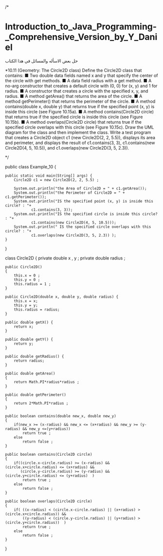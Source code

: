 /*
# Introduction_to_Java_Programming-_Comprehensive_Version_by_Y_Daniel
حل بعض الاسأله والمسائل في هذا الكتاب


*10.11 (Geometry: The Circle2D class) Define the Circle2D class that contains:
■ Two double data fields named x and y that specify the center of the circle with
get methods.
■ A data field radius with a get method.
■ A no-arg constructor that creates a default circle with (0, 0) for (x, y) and 1 for
radius.
■ A constructor that creates a circle with the specified x, y, and radius.
■ A method getArea() that returns the area of the circle.
■ A method getPerimeter() that returns the perimeter of the circle.
■ A method contains(double x, double y) that returns true if the specified
point (x, y) is inside this circle (see Figure 10.15a).
■ A method contains(Circle2D circle) that returns true if the specified
circle is inside this circle (see Figure 10.15b).
■ A method overlaps(Circle2D circle) that returns true if the specified
circle overlaps with this circle (see Figure 10.15c).
Draw the UML diagram for the class and then implement the class. Write a test
program that creates a Circle2D object c1 (new Circle2D(2, 2, 5.5)), displays
its area and perimeter, and displays the result of c1.contains(3, 3),
c1.contains(new Circle2D(4, 5, 10.5)), and c1.overlaps(new
Circle2D(3, 5, 2.3)).

*/

public class Example_10 {

  
    public static void main(String[] args) {
        Circle2D c1 = new Circle2D(2, 2, 5.5) ;
        
        System.out.println("the Area of Circle2D = " + c1.getArea());
        System.out.println("the Perimeter of Circle2D = " + c1.getPerimeter());
        System.out.println("IS the specified point (x, y) is inside this circle? : "+
                c1.contains(3, 3));
        System.out.println("IS the specified circle is inside this circle? : "+
                c1.contains(new Circle2D(4, 5, 10.5)));
        System.out.println(" IS the specified circle overlaps with this circle? : "+
                c1.overlaps(new Circle2D(3, 5, 2.3)) );
    }
    
}

class Circle2D
{
    private double x , y ;
    private double radius ;
    
    public Circle2D()
    {
        this.x = 0 ;
        this.y = 0 ;
        this.radius = 1 ;
    }

    public Circle2D(double x, double y, double radius) {
        this.x = x;
        this.y = y;
        this.radius = radius;
    }

    public double getX() {
        return x;
    }

    public double getY() {
        return y;
    }

    public double getRadius() {
        return radius;
    }
    
    public double getArea()
    {
        return Math.PI*radius*radius ;
    }
    
    public double getPerimeter()
    {
        return 2*Math.PI*radius ;
    }
    
    public boolean contains(double new_x, double new_y)
    {
        if(new_x >= (x-radius) && new_x <= (x+radius) && new_y >= (y-radius) && new_y <=(y+radius))
            return true ;
        else
            return false ;
    }
    
    public boolean contains(Circle2D circle)
    {
        if((circle.x-circle.radius) >= (x-radius) && (circle.x+circle.radius) <= (x+radius) &&
           (circle.y-circle.radius) >= (y-radius) && (circle.y+circle.radius) <= (y+radius)  )
            return true ;
        else
            return false ;
    }
    
    public boolean overlaps(Circle2D circle)
    {
        if( ((x-radius) < (circle.x-circle.radius) || (x+radius) > (circle.x+circle.radius)) &&
            ((y-radius) < (circle.y-circle.radius) || (y+radius) > (circle.y+circle.radius))  )
            return true ;
        else
            return false ;
    }
}
